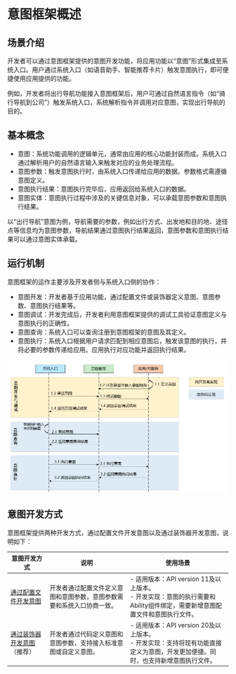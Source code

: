 # 意图框架概述
## 场景介绍
开发者可以通过意图框架提供的意图开发功能，将应用功能以“意图”形式集成至系统入口。用户通过系统入口（如语音助手、智能推荐卡片）触发意图执行，即可便捷使用应用提供的功能。

例如，开发者将出行导航功能接入意图框架后，用户可通过自然语言指令（如“骑行导航到公司”）触发系统入口，系统解析指令并调用对应意图，实现出行导航的目的。

<!--RP1-->
<!--RP1End-->

## 基本概念
- 意图：系统功能调用的逻辑单元，通常由应用的核心功能封装而成。系统入口通过解析用户的自然语言输入来触发对应的业务处理流程。
- 意图参数：触发意图执行时，由系统入口传递给应用的数据。参数格式需遵循意图定义。
- 意图执行结果：意图执行完毕后，应用返回给系统入口的数据。
- 意图实体：意图执行过程中涉及的关键信息对象，可以承载意图参数和意图执行结果。

以“出行导航”意图为例，导航需要的参数，例如出行方式、出发地和目的地、途径点等信息均为意图参数，导航结果通过意图执行结果返回，意图参数和意图执行结果可以通过意图实体承载。

## 运行机制
意图框架的运作主要涉及开发者侧与系统入口侧的协作：
- 意图开发：开发者基于应用功能，通过配置文件或装饰器定义意图、意图参数、意图执行结果等。
- 意图调试：开发完成后，开发者利用意图框架提供的调试工具验证意图定义与意图执行的正确性。
- 意图查询：系统入口可以查询注册到意图框架的意图及其定义。
- 意图执行：系统入口根据用户请求匹配到相应意图后，触发该意图的执行，并将必要的参数传递给应用。应用执行对应功能并返回执行结果。

![意图运行机制](figures/insight-intent-overview.png)

## 意图开发方式
意图框架提供两种开发方式，通过配置文件开发意图以及通过装饰器开发意图，说明如下：

| 意图开发方式 | 说明 | 使用场景 |
| --- | --- | --- |
| [通过配置文件开发意图](./insight-intent-config-development.md) | 开发者通过配置文件定义意图和意图参数，意图参数需要和系统入口协商一致。 | - 适用版本：API version 11及以上版本。<br>- 开发实现：意图的执行需要和Ability组件绑定，需要新增意图配置文件和意图执行文件。 |
| [通过装饰器开发意图](./insight-intent-decorator-development.md)（推荐） | 开发者通过代码定义意图和意图参数，支持接入标准意图或自定义意图。 | - 适用版本：API version 20及以上版本。<br>- 开发实现：支持将现有功能直接定义为意图，开发更加便捷。同时，也支持新增意图执行文件。 |
